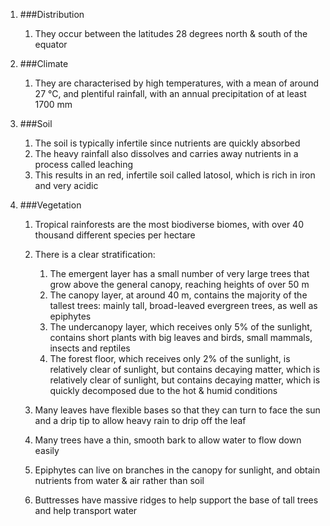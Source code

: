 1. ###Distribution

    1. They occur between the latitudes 28 degrees north & south of the equator
2. ###Climate

    1. They are characterised by high temperatures, with a mean of around 27 °C, and plentiful rainfall, with an annual precipitation of at least 1700 mm
3. ###Soil

    1. The soil is typically infertile since nutrients are quickly absorbed
    2. The heavy rainfall also dissolves and carries away nutrients in a process called leaching
    3. This results in an red, infertile soil called latosol, which is rich in iron and very acidic
4. ###Vegetation

    1. Tropical rainforests are the most biodiverse biomes, with over 40 thousand different species per hectare
    2. There is a clear stratification:

        1. The emergent layer has a small number of very large trees that grow above the general canopy, reaching heights of over 50 m
        2. The canopy layer, at around 40 m, contains the majority of the tallest trees: mainly tall, broad-leaved evergreen trees, as well as epiphytes
        3. The undercanopy layer, which receives only 5% of the sunlight, contains short plants with big leaves and birds, small mammals, insects and reptiles
        4. The forest floor, which receives only 2% of the sunlight, is relatively clear of sunlight, but contains decaying matter, which is relatively clear of sunlight, but contains decaying matter, which is quickly decomposed due to the hot & humid conditions
    3. Many leaves have flexible bases so that they can turn to face the sun and a drip tip to allow heavy rain to drip off the leaf
    4. Many trees have a thin, smooth bark to allow water to flow down easily
    5. Epiphytes can live on branches in the canopy for sunlight, and obtain nutrients from water & air rather than soil
    6. Buttresses have massive ridges to help support the base of tall trees and help transport water
